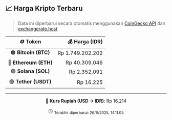 

<!-- HARGA_KRIPTO -->
## 📈 Harga Kripto Terbaru

> Data ini diperbarui secara otomatis menggunakan [CoinGecko API](https://www.coingecko.com/) dan [exchangerate.host](https://exchangerate.host/)

<div align="center">

| 🪙 Token | 💰 Harga (IDR) |
|:------:|---------------:|
| 🟠 **Bitcoin (BTC)**   | Rp 1.749.202.202 |
| 🔵 **Ethereum (ETH)**  | Rp 40.309.046 |
| 🟣 **Solana (SOL)**    | Rp 2.352.091 |
| 🟢 **Tether (USDT)**   | Rp 16.225 |

---

💱 **Kurs Rupiah (USD → IDR)**: Rp 16.214

🕒 <sub>Terakhir diperbarui: 26/6/2025, 14.11.05</sub>

</div>
<!-- /HARGA_KRIPTO -->